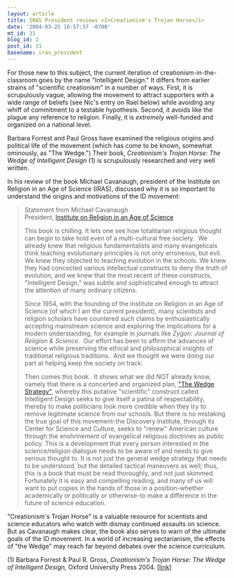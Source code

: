 ```yaml
---
layout: article
title: IRAS President reviews <I>Creationism's Trojan Horse</i>
date: '2004-03-25 16:57:37 -0700'
mt_id: 31
blog_id: 2
post_id: 31
basename: iras_president
---
```

For those new to this subject, the current iteration of creationism-in-the-classroom goes by the name "Intelligent Design." It differs from earlier strains of "scientific creationism" in a number of ways. First, it is scrupulously vague, allowing the movement to attract supporters with a wide range of beliefs (see Nic's entry on Rael below) while avoiding any whiff of commitment to a testable hypothesis. Second, it avoids like the plague any reference to religion. Finally, it is <i>extremely</i> well-funded and organized on a national level.

Barbara Forrest and Paul Gross have examined the religious origins and political life of the movement (which has come to be known, somewhat ominously, as "The Wedge.") Their book, <i>Creationism's Trojan Horse: The Wedge of Intelligent Design</i> (1) is scrupulously researched and very well written.

In his review of the book Michael Cavanaugh, president of the Institute on Religion in an Age of Science (IRAS), discussed why it is so important to understand the origins and motivations of the ID movement:

<!--more-->

<blockquote>Statement from Michael Cavanaugh<br>
 President, <a href="http://iras.org/home.html" target="_blank">Institute on Religion in an Age of Science</a>

 This book is chilling. It lets one see how totalitarian religious thought can begin to take hold even of a multi-cultural free society.  We already knew that religious fundamentalists and many evangelicals think teaching evolutionary principles is not only erroneous, but evil. We knew they objected to teaching evolution in the schools. We knew they had concocted various intellectual constructs to deny the truth of evolution, and we knew that the most recent of these constructs, "Intelligent Design," was subtle and sophisticated enough to attract the attention of many ordinary citizens. 

Since 1954, with the founding of the Institute on Religion in an Age of Science (of which I am the current president), many scientists and religion scholars have countered such claims by enthusiastically accepting mainstream science and exploring the implications for a modern understanding, for example in journals like <i>Zygon: Journal of Religion & Science. </i> Our effort has been to affirm the advances of science while preserving the ethical and philosophical insights of traditional religious traditions.  And we thought we were doing our part at helping keep the society on track. 

Then comes this book.  It shows what we did NOT already know, namely that there is a concerted and organized plan, <a href="http://www.public.asu.edu/~jmlynch/idt/wedge.html" target="_blank">"The Wedge Strategy"</a>, whereby this putative "scientific" construct called Intelligent Design seeks to give itself a patina of respectability, thereby to make politicians look more credible when they try to remove legitimate science from our schools. But there is no mistaking the true goal of this movement-the Discovery Institute, through its Center for Science and Culture, seeks to "renew" American culture through the enshrinement of evangelical religious doctrines as public policy. This is a development that every person interested in the science/religion dialogue needs to be aware of and needs to give serious thought to. It is not just the general wedge strategy that needs to be understood, but the detailed tactical maneuvers as well; thus, this is a book that must be read thoroughly, and not just skimmed.  Fortunately it is easy and compelling reading, and many of us will want to put copies in the hands of those in a position-whether academically or politically or otherwise-to make a difference in the future of science education. 
</blockquote>

"Creationism's Trojan Horse" is a valuable resource for scientists and science educators who watch with dismay continued assaults on science. But as Cavanaugh makes clear, the book also serves to warn of the ultimate goals of the ID movement. In a world of increasing sectarianism, the effects of "the Wedge" may reach far beyond debates over the science curriculum.

<p>(1) Barbara Forrest & Paul R. Gross, <i>Creationism's Trojan Horse: The Wedge of Intelligent Design,</i> Oxford University Press 2004. [<a href="http://www.selu.edu/Academics/ArtsSciences/CAS_Endowed%20Chairs/doc/ForrestGrossBookDescription.pdf" target="_blank">link</a>]</p><br>

